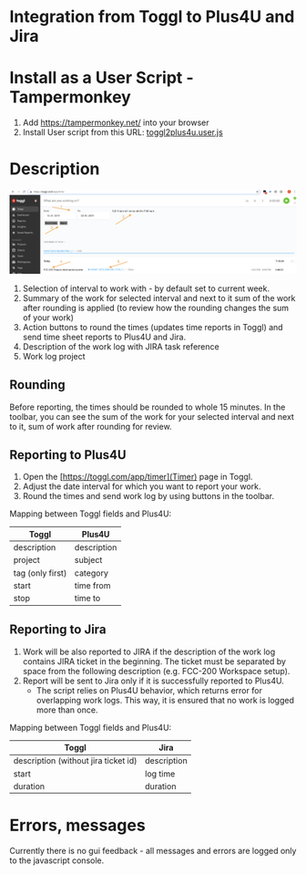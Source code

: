 # Integration from Toggl to Plus4U and Jira

# Install as a User Script - Tampermonkey
1. Add https://tampermonkey.net/ into your browser
1. Install User script from this URL: [toggl2plus4u.user.js](https://raw.githubusercontent.com/jiri-neuman/toggl2plus4u/master/toggl2plus4u.user.js)

# Description
![Toggle screenshot](doc/screen-wtm.png)
1. Selection of interval to work with - by default set to current week.
1. Summary of the work for selected interval and next to it sum of the work after rounding is applied (to review how the rounding changes the sum of your work)
1. Action buttons to round the times (updates time reports in Toggl) and send time sheet reports to Plus4U and Jira.
1. Description of the work log with JIRA task reference
1. Work log project 

## Rounding
Before reporting, the times should be rounded to whole 15 minutes. 
In the toolbar, you can see the sum of the work for your selected interval and next to it, sum of work after rounding for review.
 
## Reporting to Plus4U 
1. Open the [https://toggl.com/app/timer](Timer) page in Toggl.
1. Adjust the date interval for which you want to report your work. 
1. Round the times and send work log by using buttons in the toolbar.   

Mapping between Toggl fields and Plus4U:

 | Toggl        | Plus4U |
 | --- | --- | 
 | description      | description| 
 | project      | subject      | 
 | tag (only first) | category |
 | start | time from |
 | stop | time to |  

## Reporting to Jira
1. Work will be also reported to JIRA if the description of the work log contains JIRA ticket in the beginning. 
The ticket must be separated by space from the following description (e.g. FCC-200 Workspace setup).
1. Report will be sent to Jira only if it is successfully reported to Plus4U.
    * The script relies on Plus4U behavior, which returns error for overlapping work logs. This way, it is ensured that no work is logged more than once.    

Mapping between Toggl fields and Plus4U:

 | Toggl        | Jira |
 | --- | --- | 
 | description (without jira ticket id)     | description | 
 | start | log time |
 | duration | duration |

# Errors, messages
Currently there is no gui feedback - all messages and errors are logged only to the javascript console.  


